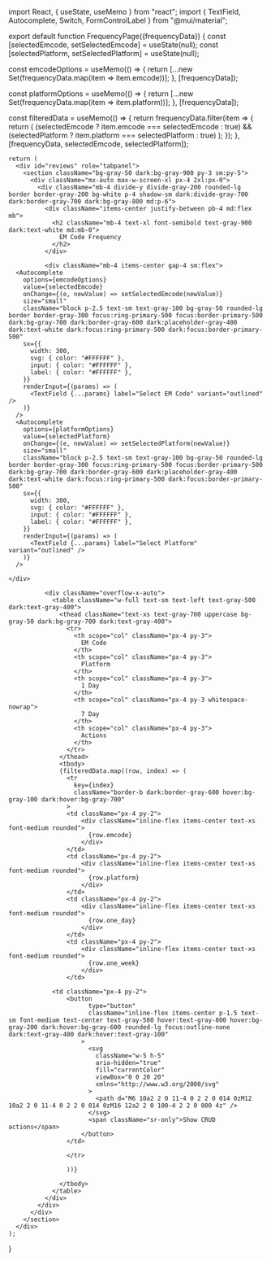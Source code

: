 import React, { useState, useMemo } from "react";
import { TextField, Autocomplete, Switch, FormControlLabel } from "@mui/material";


export default function FrequencyPage({frequencyData}) {
  const [selectedEmcode, setSelectedEmcode] = useState(null);
  const [selectedPlatform, setSelectedPlatform] = useState(null);

  const emcodeOptions = useMemo(() => {
    return [...new Set(frequencyData.map(item => item.emcode))];
  }, [frequencyData]);
  
  const platformOptions = useMemo(() => {
    return [...new Set(frequencyData.map(item => item.platform))];
  }, [frequencyData]);
  
  const filteredData = useMemo(() => {
    return frequencyData.filter(item => {
      return (
        (selectedEmcode ? item.emcode === selectedEmcode : true) &&
        (selectedPlatform ? item.platform === selectedPlatform : true)
      );
    });
  }, [frequencyData, selectedEmcode, selectedPlatform]);
  
  
  
    return (
      <div id="reviews" role="tabpanel">
        <section className="bg-gray-50 dark:bg-gray-900 py-3 sm:py-5">
          <div className="mx-auto max-w-screen-xl px-4 2xl:px-0">
            <div className="mb-4 divide-y divide-gray-200 rounded-lg border border-gray-200 bg-white p-4 shadow-sm dark:divide-gray-700 dark:border-gray-700 dark:bg-gray-800 md:p-6">
              <div className="items-center justify-between pb-4 md:flex mb">
                <h2 className="mb-4 text-xl font-semibold text-gray-900 dark:text-white md:mb-0">
                  EM Code Frequency
                </h2>
              </div>
  
              <div className="mb-4 items-center gap-4 sm:flex">
      <Autocomplete
        options={emcodeOptions}
        value={selectedEmcode}
        onChange={(e, newValue) => setSelectedEmcode(newValue)}
        size="small"
        className="block p-2.5 text-sm text-gray-100 bg-gray-50 rounded-lg border border-gray-300 focus:ring-primary-500 focus:border-primary-500 dark:bg-gray-700 dark:border-gray-600 dark:placeholder-gray-400 dark:text-white dark:focus:ring-primary-500 dark:focus:border-primary-500"
        sx={{
          width: 300,
          svg: { color: "#FFFFFF" },
          input: { color: "#FFFFFF" },
          label: { color: "#FFFFFF" },
        }}
        renderInput={(params) => (
          <TextField {...params} label="Select EM Code" variant="outlined" />
        )}
      />
      <Autocomplete
        options={platformOptions}
        value={selectedPlatform}
        onChange={(e, newValue) => setSelectedPlatform(newValue)}
        size="small"
        className="block p-2.5 text-sm text-gray-100 bg-gray-50 rounded-lg border border-gray-300 focus:ring-primary-500 focus:border-primary-500 dark:bg-gray-700 dark:border-gray-600 dark:placeholder-gray-400 dark:text-white dark:focus:ring-primary-500 dark:focus:border-primary-500"
        sx={{
          width: 300,
          svg: { color: "#FFFFFF" },
          input: { color: "#FFFFFF" },
          label: { color: "#FFFFFF" },
        }}
        renderInput={(params) => (
          <TextField {...params} label="Select Platform" variant="outlined" />
        )}
      />
      
    </div>
  
              <div className="overflow-x-auto">
                <table className="w-full text-sm text-left text-gray-500 dark:text-gray-400">
                  <thead className="text-xs text-gray-700 uppercase bg-gray-50 dark:bg-gray-700 dark:text-gray-400">
                    <tr>
                      <th scope="col" className="px-4 py-3">
                        EM Code
                      </th>
                      <th scope="col" className="px-4 py-3">
                        Platform
                      </th>
                      <th scope="col" className="px-4 py-3">
                        1 Day
                      </th>
                      <th scope="col" className="px-4 py-3 whitespace-nowrap">
                        7 Day
                      </th>
                      <th scope="col" className="px-4 py-3">
                        Actions
                      </th>
                    </tr>
                  </thead>
                  <tbody>
                  {filteredData.map((row, index) => (
                    <tr
                      key={index}
                      className="border-b dark:border-gray-600 hover:bg-gray-100 dark:hover:bg-gray-700"
                    >
                    <td className="px-4 py-2">
                        <div className="inline-flex items-center text-xs font-medium rounded">
                          {row.emcode}
                        </div>
                    </td>
                    <td className="px-4 py-2">
                        <div className="inline-flex items-center text-xs font-medium rounded">
                          {row.platform}
                        </div>
                    </td>
                    <td className="px-4 py-2">
                        <div className="inline-flex items-center text-xs font-medium rounded">
                          {row.one_day}
                        </div>
                    </td>
                    <td className="px-4 py-2">
                        <div className="inline-flex items-center text-xs font-medium rounded">
                          {row.one_week}
                        </div>
                    </td>

                <td className="px-4 py-2">
                    <button
                          type="button"
                          className="inline-flex items-center p-1.5 text-sm font-medium text-center text-gray-500 hover:text-gray-800 hover:bg-gray-200 dark:hover:bg-gray-600 rounded-lg focus:outline-none dark:text-gray-400 dark:hover:text-gray-100"
                        >
                          <svg
                            className="w-5 h-5"
                            aria-hidden="true"
                            fill="currentColor"
                            viewBox="0 0 20 20"
                            xmlns="http://www.w3.org/2000/svg"
                          >
                            <path d="M6 10a2 2 0 11-4 0 2 2 0 014 0zM12 10a2 2 0 11-4 0 2 2 0 014 0zM16 12a2 2 0 100-4 2 2 0 000 4z" />
                          </svg>
                          <span className="sr-only">Show CRUD actions</span>
                        </button>
                    </td>
                    
                    </tr>

                    ))}
                    
                  </tbody>
                </table>
              </div>
            </div>
          </div>
        </section>
      </div>
    );
}
